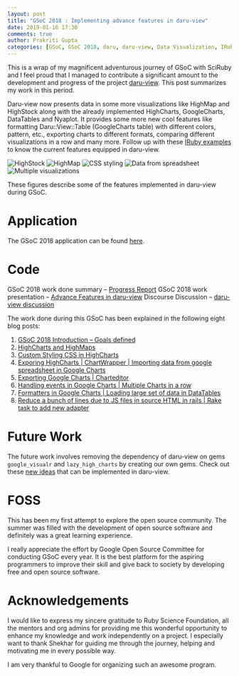 ```yaml
---
layout: post
title: "GSoC 2018 : Implementing advance features in daru-view"
date: 2019-01-16 17:30
comments: true
author: Prakriti Gupta
categories: [GSoC, GSoC 2018, daru, daru-view, Data Visualization, IRuby, HighCharts, Google Charts, DataTables, Nyaplot, Ruby]
---
```


This is a wrap of my magnificent adventurous journey of GSoC with SciRuby and I feel proud that I managed to contribute a significant amount to the development and progress of the project [daru-view](https://github.com/SciRuby/daru-view). This post summarizes my work in this period.


Daru-view now presents data in some more visualizations like HighMap and HighStock along with the already implemented HighCharts, GoogleCharts, DataTables and Nyaplot. It provides some more new cool features like formatting Daru::View::Table (GoogleCharts table) with different colors, pattern, etc., exporting charts to different formats, comparing different visualizations in a row and many more. Follow up with these [IRuby examples](https://github.com/SciRuby/daru-view/tree/master/spec/dummy_iruby) to know the current features equipped in daru-view. 

![HighStock](https://camo.githubusercontent.com/a0a98819e3421378873a96893502e044ceb09e84/68747470733a2f2f33327465657468676c69747465722e66696c65732e776f726470726573732e636f6d2f323031382f30352f68732e706e67 "Fig. 1: HighStock")
![HighMap](https://camo.githubusercontent.com/7e99eb68f3901995887d93160f2ef26756b531b5/68747470733a2f2f33327465657468676c69747465722e66696c65732e776f726470726573732e636f6d2f323031382f30352f686d5f696e6469612e706e67 "Fig. 2: HighMap")
![CSS styling](https://camo.githubusercontent.com/f2d3a7dc5889ec63028cc4d4faeb63c47ba5b270/68747470733a2f2f33327465657468676c69747465722e66696c65732e776f726470726573732e636f6d2f323031382f30352f6373732e706e67 "Fig. 3: CSS styling in HighCharts")
![Data from spreadsheet](https://camo.githubusercontent.com/c6145397f1bf1756bb2f2921ce35ea0d88b51099/68747470733a2f2f33327465657468676c69747465722e66696c65732e776f726470726573732e636f6d2f323031382f30362f696d706f72745f73707265616473686565742e706e67 "Fig. 4: Importing Data from Google spreadsheet")
![Multiple visualizations](https://camo.githubusercontent.com/5c9e5453dcf25cadceca7f558152bb0f75cdc737/68747470733a2f2f33327465657468676c69747465722e66696c65732e776f726470726573732e636f6d2f323031382f30372f6d756c7469706c655f67635f68632e706e67 "Fig. 5: Comparing data using different visualizations side by side")

These figures describe some of the features implemented in daru-view during GSoC.

# Application

The GSoC 2018 application can be found [here](https://docs.google.com/document/d/1id7ZJ4_rAEdXjg2yuBfcwSzV2QIiwpsfgc-gZdOioZ4/edit?usp=sharing).

# Code

GSoC 2018 work done summary – [Progress Report](https://github.com/SciRuby/daru-view/wiki/GSoC-2018---Progress-Report)
GSoC 2018 work presentation – [Advance Features in daru-view](https://docs.google.com/presentation/d/1lhf3QA5SmqA9YbMAjd6JnSJuZBuAfRKFBYs7JPKPRis/edit?usp=sharing)
Discourse Discussion – [daru-view discussion](https://discourse.ruby-data.org/t/gsoc-2108-project-advance-features-in-daru-view-discussion/43/50)

The work done during this GSoC has been explained in the following eight blog posts:

1. [GSoC 2018 Introduction – Goals defined](https://32teethglitter.wordpress.com/2018/05/01/gsoc-2018-introduction-advance-features-in-daru-view/)
2. [HighCharts and HighMaps](https://32teethglitter.wordpress.com/2018/05/20/gsoc-2018-coding-week-1/)
3. [Custom Styling CSS in HighCharts](https://32teethglitter.wordpress.com/2018/05/27/gsoc-2018-coding-week-2/)
4. [Exporing HighCharts | ChartWrapper | Importing data from google spreadsheet in Google Charts](https://32teethglitter.wordpress.com/2018/06/08/gsoc-2018-coding-week-3-4/)
5. [Exporting Google Charts | Charteditor](https://32teethglitter.wordpress.com/2018/06/24/gsoc-2018-coding-week-5-6/)
6. [Handling events in Google Charts | Multiple Charts in a row](https://32teethglitter.wordpress.com/2018/07/08/gsoc-2018-coding-week-7-8/)
7. [Formatters in Google Charts | Loading large set of data in DataTables](https://32teethglitter.wordpress.com/2018/07/24/gsoc-2018-coding-week-9-10/)
8. [Reduce a bunch of lines due to JS files in source HTML in rails | Rake task to add new adapter](https://32teethglitter.wordpress.com/2018/08/06/gsoc-2018-coding-week-11-12/)

# Future Work

The future work involves removing the dependency of daru-view on gems `google_visualr` and `lazy_high_charts` by creating our own gems. Check out these [new ideas](https://github.com/SciRuby/daru-view/wiki/Ideas#new-ideas-to-be-reviewed) that can be implemented in daru-view.

# FOSS

This has been my first attempt to explore the open source community. The summer was filled with the development of open source software and definitely was a great learning experience.

I really appreciate the effort by Google Open Source Committee for conducting GSoC every year. It is the
best platform for the aspiring programmers to improve their skill and give back to society by developing free
and open source software.

# Acknowledgements

I would like to express my sincere gratitude to Ruby Science Foundation, all the mentors and org admins for providing me this wonderful opportunity to enhance my knowledge and work independently on a project. I especially want to thank Shekhar for guiding me through the journey, helping and motivating me in every possible way.

I am very thankful to Google for organizing such an awesome program.
